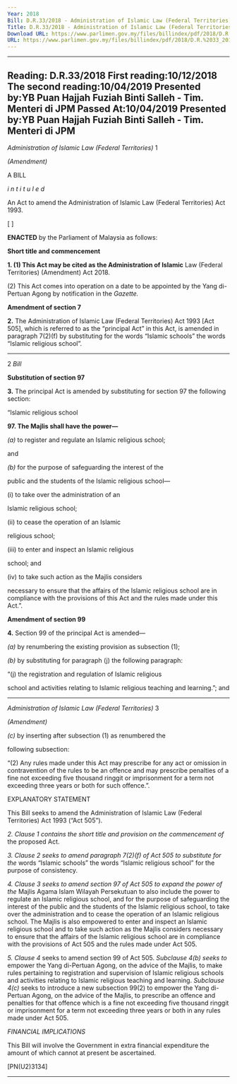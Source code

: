 ```yaml
---
Year: 2018
Bill: D.R.33/2018 - Administration of Islamic Law (Federal Territories) (Amendment) Bill 2018 (Passed)
Title: D.R.33/2018 - Administration of Islamic Law (Federal Territories) (Amendment) Bill 2018 (Passed)
Download URL: https://www.parlimen.gov.my/files/billindex/pdf/2018/D.R.%2033_2018%20-eng.pdf
URL: https://www.parlimen.gov.my/files/billindex/pdf/2018/D.R.%2033_2018%20-eng.pdf
---
```

---
Reading:
D.R.33/2018
First reading:10/12/2018
The second reading:10/04/2019
Presented by:YB Puan Hajjah Fuziah Binti Salleh - Tim. Menteri di JPM
Passed At:10/04/2019
Presented by:YB Puan Hajjah Fuziah Binti Salleh - Tim. Menteri di JPM
---

_Administration of Islamic Law (Federal Territories)_ 1

_(Amendment)_

A BILL

_i n t i t u l e d_

An Act to amend the Administration of Islamic Law (Federal
Territories) Act 1993.

[ ]

**ENACTED** by the Parliament of Malaysia as follows:

**Short title and commencement**

**1. (1) This Act may be cited as the Administration of Islamic**
Law (Federal Territories) (Amendment) Act 2018.

(2) This Act comes into operation on a date to be appointed
by the Yang di-Pertuan Agong by notification in the _Gazette._

**Amendment of section 7**

**2.** The Administration of Islamic Law (Federal Territories)
Act 1993 [Act 505], which is referred to as the “principal Act”
in this Act, is amended in paragraph 7(2)(f) by substituting for
the words “Islamic schools” the words “Islamic religious school”.


-----

2 _Bill_

**Substitution of section 97**

**3.** The principal Act is amended by substituting for section 97
the following section:

“Islamic religious school

**97. The Majlis shall have the power—**

_(a)_ to register and regulate an Islamic religious school;

and

_(b)_ for the purpose of safeguarding the interest of the

public and the students of the Islamic religious
school—

(i) to take over the administration of an

Islamic religious school;

(ii) to cease the operation of an Islamic

religious school;

(iii) to enter and inspect an Islamic religious

school; and

(iv) to take such action as the Majlis considers

necessary to ensure that the affairs of the
Islamic religious school are in compliance
with the provisions of this Act and the
rules made under this Act.”.

**Amendment of section 99**

**4.** Section 99 of the principal Act is amended—

_(a)_ by renumbering the existing provision as subsection (1);

_(b)_ by substituting for paragraph (j) the following paragraph:

“(j) the registration and regulation of Islamic religious

school and activities relating to Islamic religious
teaching and learning.”; and


-----

_Administration of Islamic Law (Federal Territories)_ 3

_(Amendment)_

_(c)_ by inserting after subsection (1) as renumbered the

following subsection:

“(2) Any rules made under this Act may prescribe
for any act or omission in contravention of the rules
to be an offence and may prescribe penalties of a fine
not exceeding five thousand ringgit or imprisonment
for a term not exceeding three years or both for such
offence.”.

EXPLANATORY STATEMENT

This Bill seeks to amend the Administration of Islamic Law (Federal Territories)
Act 1993 (“Act 505”).

_2. Clause 1 contains the short title and provision on the commencement of_
the proposed Act.

_3. Clause_ _2 seeks to amend paragraph 7(2)(f) of Act 505 to substitute for the_
words “Islamic schools” the words “Islamic religious school” for the purpose
of consistency.

_4. Clause_ _3 seeks to amend section 97 of Act 505 to expand the power of the_
Majlis Agama Islam Wilayah Persekutuan to also include the power to regulate
an Islamic religious school, and for the purpose of safeguarding the interest
of the public and the students of the Islamic religious school, to take over
the administration and to cease the operation of an Islamic religious school.
The Majlis is also empowered to enter and inspect an Islamic religious school
and to take such action as the Majlis considers necessary to ensure that the
affairs of the Islamic religious school are in compliance with the provisions
of Act 505 and the rules made under Act 505.

_5. Clause 4_ seeks to amend section 99 of Act 505. _Subclause 4(b) seeks to_
empower the Yang di-Pertuan Agong, on the advice of the Majlis, to make
rules pertaining to registration and supervision of Islamic religious schools and
activities relating to Islamic religious teaching and learning. _Subclause 4(c)_
seeks to introduce a new subsection 99(2) to empower the Yang di-Pertuan
Agong, on the advice of the Majlis, to prescribe an offence and penalties for
that offence which is a fine not exceeding five thousand ringgit or imprisonment
for a term not exceeding three years or both in any rules made under Act 505.

_FINANCIAL IMPLICATIONS_

This Bill will involve the Government in extra financial expenditure the amount
of which cannot at present be ascertained.

[PN(U2)3134]


-----

